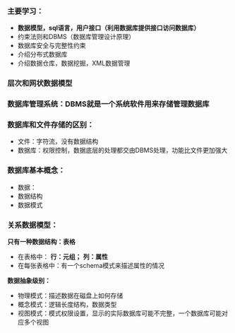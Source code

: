 ### 主要学习：

* **数据模型，sql语言，用户接口（利用数据库提供接口访问数据库）**
* 约束法则和DBMS（数据库管理设计原理）
* 数据库安全与完整性约束
* 介绍分布式数据库
* 介绍数据仓库，数据挖掘，XML数据管理

### 层次和网状数据模型

### 数据库管理系统：DBMS就是一个系统软件用来存储管理数据库



### 数据库和文件存储的区别：

* 文件：字符流，没有数据结构
* 数据库：权限控制，数据底层的处理都交由DBMS处理，功能比文件更加强大

### 数据库基本概念：

* 数据：
* 数据结构
* 数据模式

### 关系数据模型：

**只有一种数据结构：表格**

* 在表格中：	**行：元组；**	**列：属性**
* 在每张表格中：有一个schema模式来描述属性的情况

**数据抽象级别：**

* 物理模式：描述数据在磁盘上如何存储
* 概念模式：逻辑长度结构，数据类型
* 视图模式：模式权限设置，显示的实际数据库可能不完整，一个数据库可能对应多个视图







## 

